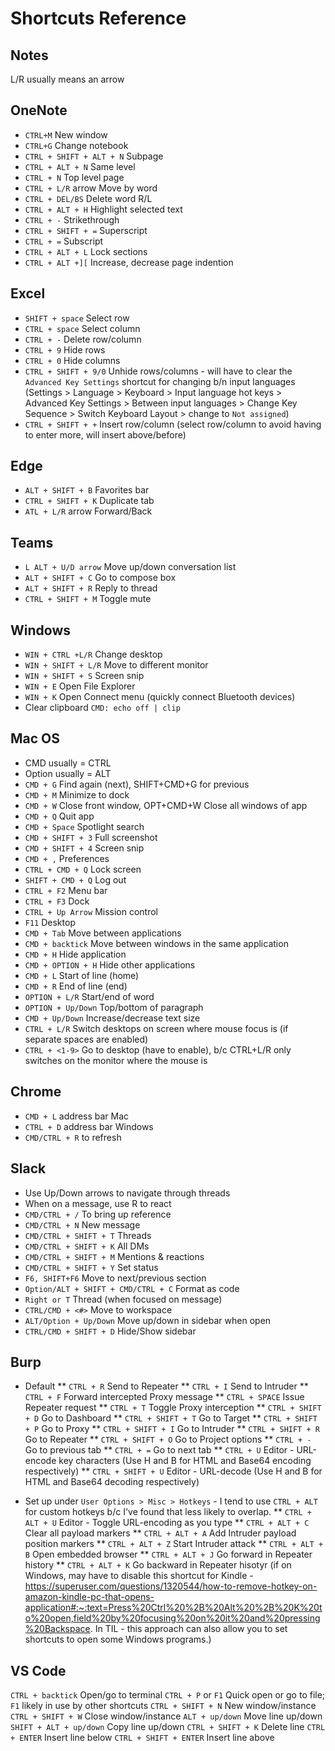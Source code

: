 # Shortcuts Reference

## Notes
L/R usually means an arrow

## OneNote
* `CTRL+M` New window
* `CTRL+G` Change notebook
* `CTRL + SHIFT + ALT + N` Subpage
* `CTRL + ALT + N` Same level
* `CTRL + N` Top level page
* `CTRL + L/R` arrow Move by word
* `CTRL + DEL/BS` Delete word R/L
* `CTRL + ALT + H` Highlight selected text
* `CTRL + -` Strikethrough
* `CTRL + SHIFT + =` Superscript
* `CTRL + =` Subscript
* `CTRL + ALT + L` Lock sections
* `CTRL + ALT +][` Increase, decrease page indention

## Excel
* `SHIFT + space` Select row
* `CTRL + space` Select column
* `CTRL + -` Delete row/column
* `CTRL + 9` Hide rows
* `CTRL + 0` Hide columns
* `CTRL + SHIFT + 9/0` Unhide rows/columns - will have to clear the `Advanced Key Settings` shortcut for changing b/n input languages (Settings > Language > Keyboard > Input language hot keys > Advanced Key Settings > Between input languages > Change Key Sequence > Switch Keyboard Layout > change to `Not assigned`)
* `CTRL + SHIFT + +` Insert row/column (select row/column to avoid having to enter more, will insert above/before)

## Edge
* `ALT + SHIFT + B` Favorites bar
* `CTRL + SHIFT + K` Duplicate tab
* `ATL + L/R` arrow Forward/Back

## Teams
* `L ALT + U/D arrow` Move up/down conversation list
* `ALT + SHIFT + C` Go to compose box
* `ALT + SHIFT + R` Reply to thread
* `CTRL + SHIFT + M` Toggle mute

## Windows
* `WIN + CTRL +L/R` Change desktop
* `WIN + SHIFT + L/R` Move to different monitor
* `WIN + SHIFT + S` Screen snip
* `WIN + E` Open File Explorer
* `WIN + K` Open Connect menu (quickly connect Bluetooth devices)
* Clear clipboard `CMD: echo off | clip`

## Mac OS
* CMD usually = CTRL
* Option usually = ALT
* `CMD + G` Find again (next), SHIFT+CMD+G for previous
* `CMD + M` Minimize to dock
* `CMD + W` Close front window, OPT+CMD+W Close all windows of app
* `CMD + Q` Quit app
* `CMD + Space` Spotlight search
* `CMD + SHIFT + 3` Full screenshot 
* `CMD + SHIFT + 4` Screen snip 
* `CMD + ,` Preferences
* `CTRL + CMD + Q` Lock screen
* `SHIFT + CMD + Q` Log out
* `CTRL + F2` Menu bar
* `CTRL + F3` Dock
* `CTRL + Up Arrow` Mission control
* `F11` Desktop
* `CMD + Tab` Move between applications
* `CMD + backtick` Move between windows in the same application
* `CMD + H` Hide application
* `CMD + OPTION + H` Hide other applications
* `CMD + L` Start of line (home)
* `CMD + R` End of line (end)
* `OPTION + L/R` Start/end of word
* `OPTION + Up/Down` Top/bottom of paragraph
* `CMD + Up/Down` Increase/decrease text size
* `CTRL + L/R` Switch desktops on screen where mouse focus is (if separate spaces are enabled)
* `CTRL + <1-9>` Go to desktop (have to enable), b/c CTRL+L/R only switches on the monitor where the mouse is

## Chrome
* `CMD + L` address bar Mac
* `CTRL + D` address bar Windows
* `CMD/CTRL + R` to refresh


## Slack
* Use Up/Down arrows to navigate through threads
* When on a message, use R to react
* `CMD/CTRL + /` To bring up reference
* `CMD/CTRL + N` New message
* `CMD/CTRL + SHIFT + T` Threads
* `CMD/CTRL + SHIFT + K` All DMs
* `CMD/CTRL + SHIFT + M` Mentions & reactions
* `CMD/CTRL + SHIFT + Y` Set status
* `F6, SHIFT+F6` Move to next/previous section
* `Option/ALT + SHIFT + CMD/CTRL + C` Format as code
* `Right or T` Thread (when focused on message)
* `CTRL/CMD + <#>` Move to workspace
* `ALT/Option + Up/Down` Move up/down in sidebar when open
* `CTRL/CMD + SHIFT + D` Hide/Show sidebar

## Burp
* Default
** `CTRL + R` Send to Repeater
** `CTRL + I` Send to Intruder
** `CTRL + F` Forward intercepted Proxy message
** `CTRL + SPACE` Issue Repeater request
** `CTRL + T` Toggle Proxy interception
** `CTRL + SHIFT + D` Go to Dashboard
** `CTRL + SHIFT + T` Go to Target
** `CTRL + SHIFT + P` Go to Proxy
** `CTRL + SHIFT + I` Go to Intruder
** `CTRL + SHIFT + R` Go to Repeater
** `CTRL + SHIFT + O` Go to Project options
** `CTRL + -` Go to previous tab
** `CTRL + =` Go to next tab
** `CTRL + U` Editor - URL-encode key characters (Use H and B for HTML and Base64 encoding respectively)
** `CTRL + SHIFT + U` Editor - URL-decode (Use H and B for HTML and Base64 decoding respectively)

* Set up under `User Options > Misc > Hotkeys` - I tend to use `CTRL + ALT` for custom hotkeys b/c I've found that less likely to overlap.
** `CTRL + ALT + U` Editor - Toggle URL-encoding as you type 
** `CTRL + ALT + C` Clear all payload markers
** `CTRL + ALT + A` Add Intruder payload position markers
** `CTRL + ALT + Z` Start Intruder attack
** `CTRL + ALT + B` Open embedded browser
** `CTRL + ALT + J` Go forward in Repeater history
** `CTRL + ALT + K` Go backward in Repeater hisotyr (if on Windows, may have to disable this shortcut for Kindle - https://superuser.com/questions/1320544/how-to-remove-hotkey-on-amazon-kindle-pc-that-opens-application#:~:text=Press%20Ctrl%20%2B%20Alt%20%2B%20K%20to%20open,field%20by%20focusing%20on%20it%20and%20pressing%20Backspace. In TIL - this approach can also allow you to set shortcuts to open some Windows programs.)

## VS Code
`CTRL + backtick` Open/go to terminal
`CTRL + P` or `F1` Quick open or go to file; `F1` likely in use by other shortcuts
`CTRL + SHIFT + N` New window/instance
`CTRL + SHIFT + W` Close window/instance
`ALT + up/down` Move line up/down
`SHIFT + ALT + up/down` Copy line up/down
`CTRL + SHIFT + K` Delete line
`CTRL + ENTER` Insert line below
`CTRL + SHIFT + ENTER` Insert line above